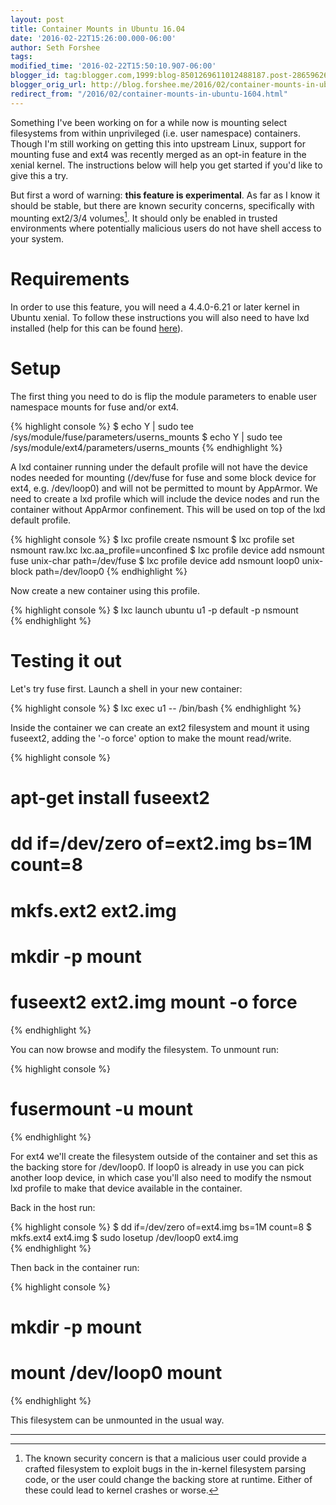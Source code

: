 ```yaml
---
layout: post
title: Container Mounts in Ubuntu 16.04
date: '2016-02-22T15:26:00.000-06:00'
author: Seth Forshee
tags: 
modified_time: '2016-02-22T15:50:10.907-06:00'
blogger_id: tag:blogger.com,1999:blog-8501269611012488187.post-2865962684540086615
blogger_orig_url: http://blog.forshee.me/2016/02/container-mounts-in-ubuntu-1604.html
redirect_from: "/2016/02/container-mounts-in-ubuntu-1604.html"
---
```


Something I've been working on for a while now is mounting select filesystems from within unprivileged (i.e. user namespace) containers. Though I'm still working on getting this into upstream Linux, support for mounting fuse and ext4 was recently merged as an opt-in feature in the xenial kernel. The instructions below will help you get started if you'd like to give this a try.

But first a word of warning: **this feature is experimental**. As far as I know it should be stable, but there are known security concerns, specifically with mounting ext2/3/4 volumes[^1].  It should only be enabled in trusted environments where potentially malicious users do not have shell access to your system.

# Requirements

In order to use this feature, you will need a 4.4.0-6.21 or later kernel in Ubuntu xenial. To follow these instructions you will also need to have lxd installed (help for this can be found [here](https://linuxcontainers.org/lxd/getting-started-cli/)).

# Setup

The first thing you need to do is flip the module parameters to enable user namespace mounts for fuse and/or ext4.

{% highlight console %}
$ echo Y | sudo tee /sys/module/fuse/parameters/userns_mounts
$ echo Y | sudo tee /sys/module/ext4/parameters/userns_mounts
{% endhighlight %}

A lxd container running under the default profile will not have the device nodes needed for mounting (/dev/fuse for fuse and some block device for ext4, e.g.  /dev/loop0) and will not be permitted to mount by AppArmor. We need to create a lxd profile which will include the device nodes and run the container without AppArmor confinement. This will be used on top of the lxd default profile.

{% highlight console %}
$ lxc profile create nsmount
$ lxc profile set nsmount raw.lxc lxc.aa_profile=unconfined
$ lxc profile device add nsmount fuse unix-char path=/dev/fuse
$ lxc profile device add nsmount loop0 unix-block path=/dev/loop0
{% endhighlight %}

Now create a new container using this profile.

{% highlight console %}
$ lxc launch ubuntu u1 -p default -p nsmount  
{% endhighlight %}

# Testing it out

Let's try fuse first. Launch a shell in your new container:

{% highlight console %}
$ lxc exec u1 -- /bin/bash
{% endhighlight %}

Inside the container we can create an ext2 filesystem and mount it using fuseext2, adding the '-o force' option to make the mount read/write.

{% highlight console %}
# apt-get install fuseext2
# dd if=/dev/zero of=ext2.img bs=1M count=8
# mkfs.ext2 ext2.img
# mkdir -p mount
# fuseext2 ext2.img mount -o force  
{% endhighlight %}

You can now browse and modify the filesystem. To unmount run:

{% highlight console %}
# fusermount -u mount
{% endhighlight %}

For ext4 we'll create the filesystem outside of the container and set this as the backing store for /dev/loop0.  If loop0 is already in use you can pick another loop device, in which case you'll also need to modify the nsmout lxd profile to make that device available in the container.

Back in the host run:

{% highlight console %}
$ dd if=/dev/zero of=ext4.img bs=1M count=8
$ mkfs.ext4 ext4.img
$ sudo losetup /dev/loop0 ext4.img  
{% endhighlight %}

Then back in the container run:

{% highlight console %}
# mkdir -p mount
# mount /dev/loop0 mount  
{% endhighlight %}

This filesystem can be unmounted in the usual way.

---

[^1]: The known security concern is that a malicious user could provide a crafted filesystem to exploit bugs in the in-kernel filesystem parsing code, or the user could change the backing store at runtime. Either of these could lead to kernel crashes or worse.

